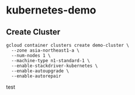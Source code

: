 # kubernetes-demo

## Create Cluster

```
gcloud container clusters create demo-cluster \
  --zone asia-northeast1-a \
  --num-nodes 1 \
  --machine-type n1-standard-1 \
  --enable-stackdriver-kubernetes \
  --enable-autoupgrade \
  --enable-autorepair
```

test
